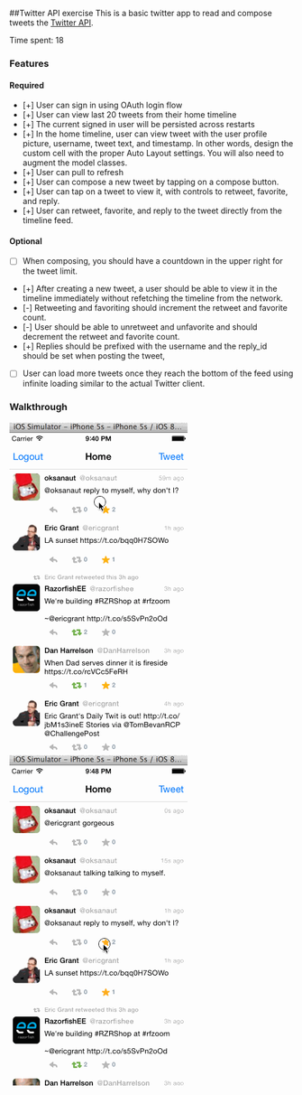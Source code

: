 ##Twitter API exercise
This is a basic twitter app to read and compose tweets the [Twitter API](https://apps.twitter.com/).

Time spent: 18

### Features

#### Required

- [+] User can sign in using OAuth login flow
- [+] User can view last 20 tweets from their home timeline
- [+] The current signed in user will be persisted across restarts
- [+] In the home timeline, user can view tweet with the user profile picture, username, tweet text, and timestamp.  In other words, design the custom cell with the proper Auto Layout settings.  You will also need to augment the model classes.
- [+] User can pull to refresh
- [+] User can compose a new tweet by tapping on a compose button.
- [+] User can tap on a tweet to view it, with controls to retweet, favorite, and reply.
- [+] User can retweet, favorite, and reply to the tweet directly from the timeline feed.

#### Optional

- [ ] When composing, you should have a countdown in the upper right for the tweet limit.
- [+] After creating a new tweet, a user should be able to view it in the timeline immediately without refetching the timeline from the network.
- [-] Retweeting and favoriting should increment the retweet and favorite count.
- [-] User should be able to unretweet and unfavorite and should decrement the retweet and favorite count.
- [+] Replies should be prefixed with the username and the reply_id should be set when posting the tweet,
- [ ] User can load more tweets once they reach the bottom of the feed using infinite loading similar to the actual Twitter client.

### Walkthrough
![walkthrough](https://raw.githubusercontent.com/oksanaut/Twitter/master/walkthrough.gif)
![walkthrough](https://raw.githubusercontent.com/oksanaut/Twitter/master/walkthrough3.gif)
